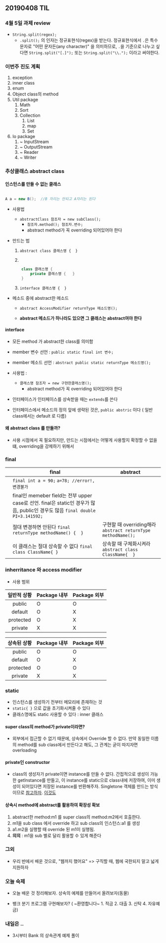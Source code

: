 ## 20190408 TIL


### 4월 5일 과제 review

- `String.split(regex);`
	- `.split();` 의 인자는 정규표현식(regex)을 받는다. 정규표현식에서 `.`은 특수 문자로 "어떤 문자든(any character)" 을 의미하므로, `.`을 기준으로 나누고 싶다면 `String.split("[.]");` 또는 `String.split("\\.");` 이라고 써야한다.



### 이번주 진도 계획

1. exception
2. inner class
3. enum
4. Object class의 method
5. Util package
	1. Math
	2. Sort
	3. Collection
		1. List
		2. map
		1. Set
2. Io package
	1. ~ InputStream
	2. ~ OutputStream
	3. ~ Reader
	4. ~ Writer



### 추상클래스 abstract class

#### **인스턴스를 만들 수 없는 클래스**

```java

A a = new B();	//B 자리는 안되고 A자리는 된다

```

- 사용법
	- `abstractClass 참조자 = new subClass();`	
		- `참조자.method(); 참조자.변수;` 
		- abstract method가 꼭 overriding 되어있어야 한다

- 만드는 법
	1. `abstract class 클래스명 {  }`
	
	2. 
	```java 
		class 클래스명 {
			private 클래스명 {   }
		}
	```
	
	3. `interface 클래스명 {  }`
	
- 메소드 중에 abstract한 메소드
	- `abstract AccessModifier returnType 메소드명();`
	
	- **abstract 메소드가 하나라도 있으면 그 클래스는 abstract여야 한다**

#### interface

- 모든 method 가 abstract한 class를 의미함
	
- member 변수 선언 : `public static final int 변수;`
- member 메소드 선언 : `abstract public static returnType 메소드명();`

- 사용법 : 
	- `클래스명 참조자 = new 구현한클래스명();`
		- abstract method가 꼭 overriding 되어있어야 한다

- 인터페이스가 인터페이스를 상속받을 때는 `extends`를 쓴다
- 인터페이스에서 메소드의 정의 앞에 생략된 것은, `public abstric` 이다 ( 일반 class에서는 default 로 다름)

#### 왜 abstract class 를 만들까?

- 사용 시점에서 꼭 필요하지만, 만드는 시점에서는 어떻게 사용할지 확정할 수 없을 떄, overriding을 강제하기 위해서 

### final

|   | final                                                                                                                            | abstract                                                     |
|---|----------------------------------------------------------------------------------------------------------------------------------|--------------------------------------------------------------|
|   | `final int a = 90;` `a=78; //error!, 변경불가`                                                                                   |                                                              |
|   |  final인 memeber field는 전부 upper case로 선언. final은 static인 경우가 많음, public인 경우도 많음  `final double PI=3.141592;` |                                                              |
|   | 절대 변경하면 안된다 `final returnType methodName() {  }`                                                                        | 구현할 때 overriding해라 `abstract returnType methodName();` |
|   | 이 클래스는 절대 상속할 수 없다 `final class ClassName{ }`                                                                       | 상속할 때 구체화시켜라 `abstract class ClassName{  }`        |




### inherritance 와 access modifier

- 사용 범위


| 일반적 상황 | Package 내부 | Package 외부 |
|:-----------:|--------------|--------------|
| public      | O            | O            |
| default     | O            | X            |
| protected   | O            | X            |
| private     | X            | X            |

| 상속된 상황 | Package 내부 | Package 외부 |
|:-----------:|--------------|--------------|
| public      | O            | O            |
| default     | O            | X            |
| protected   | O            | O            |
| private     | X            | X            |


### static

- 인스턴스를 생성하기 전부터 메모리에 존재하는 것
- `static{ }` 으로 값을 초기화시켜줄 수 있다
- 클래스명에도 static 사용할 수 있다 : inner 클래스



#### super class의 method가 private이라면?

- 외부에서 접근할 수 없기 때문에, 상속에서 Override 할 수 없다. 만약 동일한 이름의 method를 sub class에서 만든다고 해도, 그 관계는 굳이 따지자면 overloading


#### private인 constructor 
- class의 생성자가 private이면 instance를 만들 수 없다. 간접적으로 생성이 가능한 getInstance를 만들고, 이 instance를 static으로 class내에 저장하여, 이미 생성이 되어있다면 저장된 instance를 반환해주자. Singletone 객체를 만드는 방식이므로 [참고하자](https://wikidocs.net/228). [이것도](https://jeong-pro.tistory.com/86)


#### 상속시 method에 abstract를 활용하여 확장성 확보
1. abstract한 method:m1 를 super class의 method:m2에서 호출한다. 
2. m1을 sub class 에서 override 하고 sub class의 인스턴스:a1 를 생성
3. a1.m2을 실행할 때 override 된 m1이 실행됨. 
4. **의의** : m1을 sub 별로 달리 활용할 수 있게 해준다 


### 그외

- 우리 반에서 배운 것으로, "웹까지 했어요" => 구직할 때, 웹에 국한되지 말고 넓게 지원하자


### 오늘 숙제

- 오늘 배운 것 정리해보자. 상속의 예제를 만들어서 올려보자(동물)

- 뱅크 분기 프로그램 구현해보자? ( ~환영합니다~ 1. 적금 2. 대출 3. 신탁 4. 자유예금) 


### 내일은 .. 

- 3시부터 Bank 의 상속관계 예제 풀이
